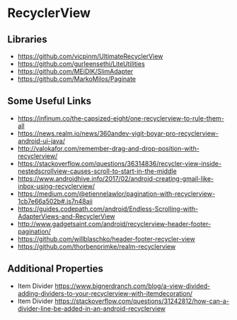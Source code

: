 
# RecyclerView

## Libraries
* https://github.com/vicpinm/UltimateRecyclerView
* https://github.com/gurleensethi/LiteUtilities
* https://github.com/MEiDIK/SlimAdapter
* https://github.com/MarkoMilos/Paginate   

## Some Useful Links
* https://infinum.co/the-capsized-eight/one-recyclerview-to-rule-them-all
* https://news.realm.io/news/360andev-yigit-boyar-pro-recyclerview-android-ui-java/
* http://valokafor.com/remember-drag-and-drop-position-with-recyclerview/
* https://stackoverflow.com/questions/36314836/recycler-view-inside-nestedscrollview-causes-scroll-to-start-in-the-middle 
* https://www.androidhive.info/2017/02/android-creating-gmail-like-inbox-using-recyclerview/ 
* https://medium.com/@etiennelawlor/pagination-with-recyclerview-1cb7e66a502b#.js7n48aii
* https://guides.codepath.com/android/Endless-Scrolling-with-AdapterViews-and-RecyclerView
* http://www.gadgetsaint.com/android/recyclerview-header-footer-pagination/
* https://github.com/willblaschko/header-footer-recycler-view
* https://github.com/thorbenprimke/realm-recyclerview

## Additional Properties
* Item Divider https://www.bignerdranch.com/blog/a-view-divided-adding-dividers-to-your-recyclerview-with-itemdecoration/
* Item Divider https://stackoverflow.com/questions/31242812/how-can-a-divider-line-be-added-in-an-android-recyclerview

